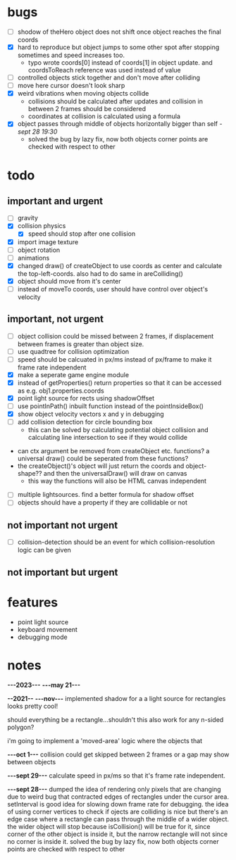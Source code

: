 # bugs
- [ ] shodow of theHero object does not shift once object reaches the final coords
- [x] hard to reproduce but object jumps to some other spot after stopping sometimes and speed increases too. 
    - typo wrote coords[0] instead of coords[1] in object update. and coordsToReach reference was used instead of value
- [ ] controlled objects stick together and don't move after colliding
- [ ] move here cursor doesn't look sharp
- [x] weird vibrations when moving objects collide
    - collisions should be calculated after updates and collision in between 2 frames should be considered 
    - coordinates at collision is calculated using a formula
- [x] object passes through middle of objects horizontally bigger than self *-sept 28 19:30*
    - solved the bug by lazy fix, now both objects corner points are checked with respect to other

# todo
## important and urgent
- [ ] gravity
- [x] collision physics
    - [x] speed should stop after one collision 
- [x] import image texture
- [ ] object rotation
- [ ] animations
- [x] changed draw() of createObject to use coords as center and calculate the top-left-coords. also had to do same in areColliding() 
- [x] object should move from it's center
- [ ] instead of moveTo coords, user should have control over object's velocity

## important, not urgent
- [ ] object collision could be missed between 2 frames, if displacement between frames is greater than object size.
- [ ] use quadtree for collision optimization
- [ ] speed should be calcuated in px/ms instead of px/frame to make it frame rate independent
- [x] make a seperate game engine module
- [x] instead of getProperties() return properties so that it can be accessed as e.g. obj1.properties.coords
- [x] point light source for rects using shadowOffset
- [ ] use pointInPath() inbuilt function instead of the pointInsideBox() 
- [x] show object velocity vectors x and y in debugging
- [ ] add collision detection for circle bounding box
    - this can be solved by calculating potential object collision and calculating line intersection to see if they would collide 
- can ctx argument be removed from createObject etc. functions? a universal draw() could be seperated from these functions? 
- the createObject()'s object will just return the coords and object-shape?? and then the universalDraw() will draw on canvas
    - this way the functions will also be HTML canvas independent
- [ ] multiple lightsources. find a better formula for shadow offset 
- [ ] objects should have a property if they are collidable or not

## not important not urgent
- [ ] collision-detection should be an event for which collision-resolution logic can be given 

## not important but urgent


# features
- point light source
- keyboard movement
- debugging mode

# notes
**---2023---**
**---may 21---**


**--2021--**
**---nov---**
implemented shadow for a a light source for rectangles looks pretty cool!

should everything be a rectangle...shouldn't this also work for any n-sided polygon?

i'm going to implement a 'moved-area' logic where the objects that

**---oct 1---**
collision could get skipped between 2 frames or a gap may show between objects 

**---sept 29---**
calculate speed in px/ms so that it's frame rate independent. 

**---sept 28---**
dumped the idea of rendering only pixels that are changing due to weird bug that contracted edges of rectangles under the cursor area.
setInterval is good idea for slowing down frame rate for debugging.
the idea of using corner vertices to check if ojects are colliding is nice but there's an edge case where a rectangle can pass through the middle of a wider object. the wider object will stop because isCollision() will be true for it, since corner of the other object is inside it, but the narrow rectangle will not since no corner is inside it. solved the bug by lazy fix, now both objects corner points are checked with respect to other